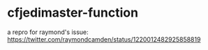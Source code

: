 # cfjedimaster-function

a repro for raymond's issue: https://twitter.com/raymondcamden/status/1220012482925858819
